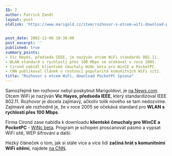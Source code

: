 ```yaml
---
ID: 7
author: Patrick Zandl
layout: post
oldlink: 'https://www.marigold.cz/item/rozhovor-s-otcem-wifi-download-pocketpc-spiona

  '
post_date: 2002-12-08 18:38:00
post_excerpt: ''
published: true
summary_points:
- Vic Hayes, předseda IEEE, je nazýván otcem WiFi standardu 802.11.
- WLAN standard s rychlostí přes 100 Mbps se očekával v roce 2005.
- Cirond nabídl klientské čmuchaly WiNc beta pro WinCE a PocketPC.
- CNN publikoval článek o rostoucí popularitě komunitních WiFi sítí.
title: "Rozhovor s otcem WiFi, download PocketPC špiona"
---
```


<p>
Samozřejmě ten rozhovor nebyl poskytnut Marigoldovi, je <A href="http://news.com.com/1200-1120-975460.html?tag=vs3_tocwheel" target=_blank>na News.com</A>. Otcem WiFi je nazýván <STRONG>Vic Hayes, předseda IEEE</STRONG>, který standardizoval IEEE 802.11. Rozhovor je docela zajímavý, ačkoliv tolik nového se tam nedozvíme. Zajímavé ale rozhodně je, že v roce 2005 se očekává standard pro <STRONG>WLAN s rychlostí přes 100 Mbps</STRONG>.</p>

<p>
Firma Cirond zase nabídla k downloadu <STRONG>klientské čmuchaly pro WinCE a PocketPC</STRONG>&#160;- <A href="http://www.cirond.com/site/products/wifispotter/download_software" target=_blank>WiNc beta</A>. Program je schopen proscanovat pásmo a vypsat WiFi sítě, WEP šifrování a další. </p>

<p>
Hezký článeček o tom, jak si stále více a více lidí <STRONG>začíná hrát s komunitními WiFi sítěmi</STRONG>, najdete <A href="http://europe.cnn.com/2002/TECH/11/21/yourtech.wifis/" target=_blank>na CNN</A>.</p>